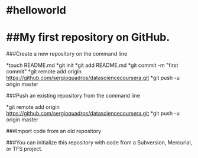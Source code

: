 #helloworld
==========
##My first repository on GitHub.
=========
###Create a new repository on the command line

*touch README.md
*git init
*git add README.md
*git commit -m "first commit"
*git remote add origin https://github.com/sergioquadros/datasciencecoursera.git
*git push -u origin master

###Push an existing repository from the command line

*git remote add origin https://github.com/sergioquadros/datasciencecoursera.git
*git push -u origin master

###Import code from an old repository

###You can initialize this repository with code from a Subversion, Mercurial, or TFS project.
